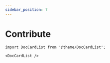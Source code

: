 ```yaml
---
sidebar_position: 7
---
```


# Contribute

```mdx-code-block
import DocCardList from '@theme/DocCardList';

<DocCardList />
```